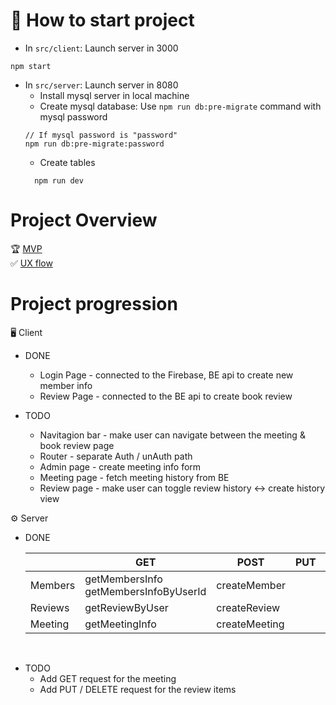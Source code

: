 # 🚀 How to start project
* In `src/client`: Launch server in 3000
```
npm start
```
* In `src/server`: Launch server in 8080
   * Install mysql server in local machine
   * Create mysql database: Use `npm run db:pre-migrate` command with mysql password
    ```
    // If mysql password is "password"
    npm run db:pre-migrate:password
    ```
   * Create tables
    ```
      npm run dev
    ```

# Project Overview
🏆  [MVP](https://docs.google.com/spreadsheets/d/1_-p8eZ5WpY_ZTfHuFDTDNh8PJVc6dZndySkQXgKQCU0/edit#gid=0)<br>
✅  [UX flow](https://docs.google.com/presentation/d/1YPdFDQqFMrlCgAQ1DJwjp3PQjznhcFYG4QlXF64rDu4/edit?usp=sharing)

# Project progression
🖥 Client

* DONE
   * Login Page - connected to the Firebase, BE api to create new member info
   * Review Page - connected to the BE api to create book review

* TODO
   * Navitagion bar - make user can navigate between the meeting & book review page 
   * Router - separate Auth / unAuth path
   * Admin page - create meeting info form
   * Meeting page - fetch meeting history from BE
   * Review page - make user can toggle review history <-> create history view

⚙️ Server
* DONE

  |         | GET                                      | POST          | PUT | DELETE |
  |---------|------------------------------------------|---------------|-----|--------|
  | Members | getMembersInfo<br>getMembersInfoByUserId | createMember  |     |        |
  | Reviews | getReviewByUser                          | createReview  |     |        |
  | Meeting | getMeetingInfo                           | createMeeting |     |        |
<br>

* TODO
  * Add GET request for the meeting
  * Add PUT / DELETE request for the review items